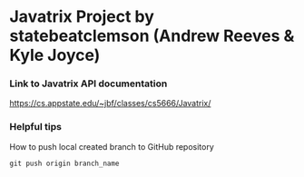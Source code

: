 # Javatrix Project by statebeatclemson (Andrew Reeves & Kyle Joyce)

### Link to Javatrix API documentation <br>
https://cs.appstate.edu/~jbf/classes/cs5666/Javatrix/ <br>

### Helpful tips <br>
How to push local created branch to GitHub repository <br>
```
git push origin branch_name
```


